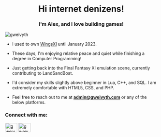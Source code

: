 <h1 align="center">Hi internet denizens!</h1>
<h3 align="center">I'm Alex, and I love building games!</h3>

<p align="left"> <img src="https://komarev.com/ghpvc/?username=gweivyth&label=Profile%20views&color=0e75b6&style=flat" alt="gweivyth" /> </p>

- I used to own <a href="https://wingsxi.com/" target="_blank">WingsXI</a> until January 2023.

- These days, I'm enjoying relative peace and quiet while finishing a degree in Computer Programming!

- Just getting back into the Final Fantasy XI emulation scene, currently contributing to LandSandBoat.

- I'd consider my skills slightly above beginner in Lua, C++, and SQL.  I am extremely comfortable with HTML5, CSS, and PHP.

- Feel free to reach out to me at **admin@gweivyth.com** or any of the below platforms.

<h3 align="left">Connect with me:</h3>
<p align="left">
<a href="https://twitter.com/gweivyth" target="blank"><img align="center" src="https://raw.githubusercontent.com/rahuldkjain/github-profile-readme-generator/master/src/images/icons/Social/twitter.svg" alt="gweivyth" height="30" width="40" /></a>
<a href="https://www.youtube.com/c/gweivyth" target="blank"><img align="center" src="https://raw.githubusercontent.com/rahuldkjain/github-profile-readme-generator/master/src/images/icons/Social/youtube.svg" alt="gweivyth" height="30" width="40" /></a>
</p>
